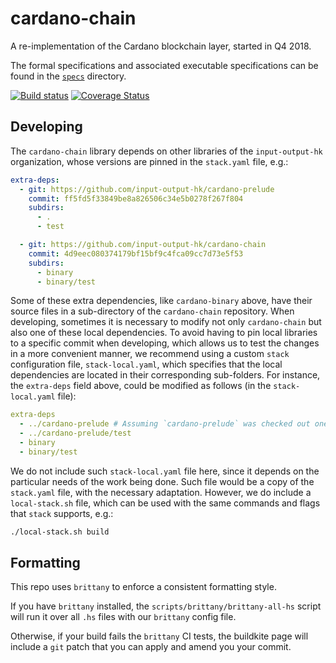 # cardano-chain

A re-implementation of the Cardano blockchain layer, started in Q4 2018.

The formal specifications and associated executable specifications can be found
in the [`specs`](specs/) directory.

[![Build status](https://badge.buildkite.com/92690086997996d4f9703ef752c0e918a02bb389b44d0659a0.svg?branch=master)](https://buildkite.com/input-output-hk/cardano-chain)
[![Coverage Status](https://coveralls.io/repos/github/input-output-hk/cardano-chain/badge.svg?branch=master)](https://coveralls.io/github/input-output-hk/cardano-chain?branch=master)

## Developing

The `cardano-chain` library depends on other libraries of the `input-output-hk`
organization, whose versions are pinned in the `stack.yaml` file, e.g.:

```yaml
extra-deps:
  - git: https://github.com/input-output-hk/cardano-prelude
    commit: ff5fd5f33849be8a826506c34e5b0278f267f804
    subdirs:
      - .
      - test

  - git: https://github.com/input-output-hk/cardano-chain
    commit: 4d9eec080374179bf15bf9c4fca09cc7d73e5f53
    subdirs:
      - binary
      - binary/test
```

Some of these extra dependencies, like `cardano-binary` above, have their
source files in a sub-directory of the `cardano-chain` repository. When
developing, sometimes it is necessary to modify not only `cardano-chain` but
also one of these local dependencies. To avoid having to pin local libraries to
a specific commit when developing, which allows us to test the changes in a
more convenient manner, we recommend using a custom `stack` configuration file,
`stack-local.yaml`, which specifies that the local dependencies are located in
their corresponding sub-folders. For instance, the `extra-deps` field above,
could be modified as follows (in the `stack-local.yaml` file):

```yaml
extra-deps
  - ../cardano-prelude # Assuming `cardano-prelude` was checked out one directory above.
  - ../cardano-prelude/test
  - binary
  - binary/test
```

We do not include such `stack-local.yaml` file here, since it depends on the
particular needs of the work being done. Such file would be a copy of the
`stack.yaml` file, with the necessary adaptation. However, we do include a
`local-stack.sh` file, which can be used with the same commands and flags that
`stack` supports, e.g.:

```sh
./local-stack.sh build
```


## Formatting

This repo uses `brittany` to enforce a consistent formatting style.

If you have `brittany` installed, the `scripts/brittany/brittany-all-hs` script
will run it over all `.hs` files with our `brittany` config file.

Otherwise, if your build fails the `brittany` CI tests, the buildkite page will
include a `git` patch that you can apply and amend you your commit.
